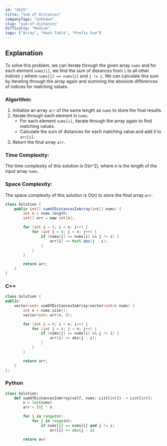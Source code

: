 ```yaml
---
id: "2615"
title: "Sum of Distances"
companyTags: "Unknown"
slug: "sum-of-distances"
difficulty: "Medium"
tags: ["Array", "Hash Table", "Prefix Sum"]
---
```


## Explanation
To solve this problem, we can iterate through the given array `nums` and for each element `nums[i]`, we find the sum of distances from `i` to all other indices `j` where `nums[j] == nums[i]` and `j != i`. We can calculate this sum by iterating through the array again and summing the absolute differences of indices for matching values.

### Algorithm:
1. Initialize an array `arr` of the same length as `nums` to store the final results.
2. Iterate through each element in `nums`:
   - For each element `nums[i]`, iterate through the array again to find matching values.
   - Calculate the sum of distances for each matching value and add it to `arr[i]`.
3. Return the final array `arr`.

### Time Complexity:
The time complexity of this solution is O(n^2), where n is the length of the input array `nums`.

### Space Complexity:
The space complexity of this solution is O(n) to store the final array `arr`.
```java
class Solution {
    public int[] sumOfDistancesInArray(int[] nums) {
        int n = nums.length;
        int[] arr = new int[n];

        for (int i = 0; i < n; i++) {
            for (int j = 0; j < n; j++) {
                if (nums[j] == nums[i] && j != i) {
                    arr[i] += Math.abs(j - i);
                }
            }
        }

        return arr;
    }
}
```

### C++
```cpp
class Solution {
public:
    vector<int> sumOfDistancesInArray(vector<int>& nums) {
        int n = nums.size();
        vector<int> arr(n, 0);

        for (int i = 0; i < n; i++) {
            for (int j = 0; j < n; j++) {
                if (nums[j] == nums[i] && j != i) {
                    arr[i] += abs(j - i);
                }
            }
        }

        return arr;
    }
};
```

### Python
```python
class Solution:
    def sumOfDistancesInArray(self, nums: List[int]) -> List[int]:
        n = len(nums)
        arr = [0] * n

        for i in range(n):
            for j in range(n):
                if nums[j] == nums[i] and j != i:
                    arr[i] += abs(j - i)

        return arr
```
